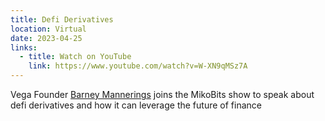 ```yaml
---
title: Defi Derivatives
location: Virtual
date: 2023-04-25
links:
  - title: Watch on YouTube
    link: https://www.youtube.com/watch?v=W-XN9qMSz7A
---
```


Vega Founder <a href="https://twitter.com/barnabee" target="_blank">Barney Mannerings</a> joins the MikoBits show to speak about defi derivatives and how it can leverage the future of finance
